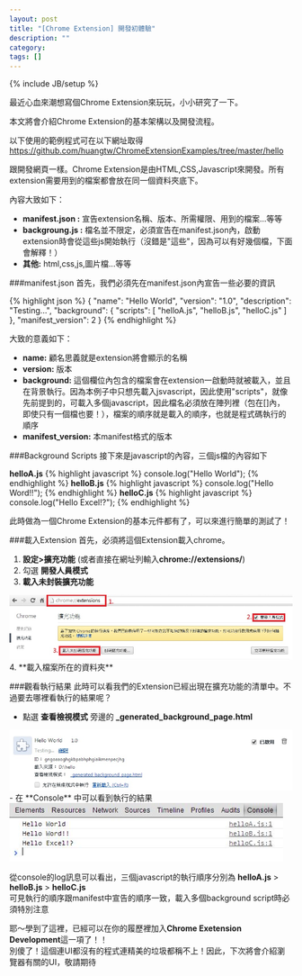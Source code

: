 ```yaml
---
layout: post
title: "[Chrome Extension] 開發初體驗"
description: ""
category: 
tags: []
---
```

{% include JB/setup %}

最近心血來潮想寫個Chrome Extension來玩玩，小小研究了一下。

本文將會介紹Chrome Extension的基本架構以及開發流程。

<!--more-->
以下使用的範例程式可在以下網址取得   
<https://github.com/huangtw/ChromeExtensionExamples/tree/master/hello>

跟開發網頁一樣。Chrome Extension是由HTML,CSS,Javascript來開發。所有extension需要用到的檔案都會放在同一個資料夾底下。

內容大致如下：

- **manifest.json :** 宣告extension名稱、版本、所需權限、用到的檔案...等等
- **backgroung.js :** 檔名並不限定，必須宣告在manifest.json內，啟動extension時會從這些js開始執行（沒錯是"這些"，因為可以有好幾個檔，下面會解釋！）
- **其他:** html,css,js,圖片檔...等等

###manifest.json
首先，我們必須先在manifest.json內宣告一些必要的資訊

{% highlight json %}
{
  "name": "Hello World",
  "version": "1.0",
  "description": "Testing...",
  "background": {
    "scripts": [
    	"helloA.js",
    	"helloB.js",
    	"helloC.js"
    ]
  },
  "manifest_version": 2
}
{% endhighlight %}

大致的意義如下：

- **name:** 顧名思義就是extension將會顯示的名稱
- **version:** 版本
- **background:** 這個欄位內包含的檔案會在extension一啟動時就被載入，並且在背景執行。因為本例子中只想先載入jsvascript，因此使用"scripts"，就像先前提到的，可載入多個javascript，因此檔名必須放在陣列裡（包在[]內，即使只有一個檔也要！），檔案的順序就是載入的順序，也就是程式碼執行的順序
- **manifest_version:** 本manifest格式的版本

###Background Scripts
接下來是javascript的內容，三個js檔的內容如下

**helloA.js**
{% highlight javascript %}
console.log("Hello World");
{% endhighlight %}
**helloB.js**
{% highlight javascript %}
console.log("Hello Word!!");
{% endhighlight %}
**helloC.js**
{% highlight javascript %}
console.log("Hello Excel!?");
{% endhighlight %}

此時做為一個Chrome Extension的基本元件都有了，可以來進行簡單的測試了！

###載入Extension
首先，必須將這個Extension載入chrome。

1. **設定>擴充功能** (或者直接在網址列輸入**chrome://extensions/**)  
2. 勾選 **開發人員模式**
3. **載入未封裝擴充功能**  
<img src="/images/chrome_extension_hello/load.jpg"/>
4. **載入檔案所在的資料夾**
   
###觀看執行結果
此時可以看我們的Extension已經出現在擴充功能的清單中。不過要去哪裡看執行的結果呢？

- 點選 **查看檢視模式** 旁邊的 **_generated_background_page.html**
<img src="/images/chrome_extension_hello/generated_background.jpg"/>
- 在 **Console** 中可以看到執行的結果
<img src="/images/chrome_extension_hello/console.jpg"/>

從console的log訊息可以看出，三個javascript的執行順序分別為 **helloA.js** > **helloB.js** > **helloC.js**  
可見執行的順序跟manifest中宣告的順序一致，載入多個background script時必須特別注意

耶～學到了這裡，已經可以在你的履歷裡加入**Chrome Exetension Development**這一項了！！   
別傻了！這個連UI都沒有的程式連精美的垃圾都稱不上！因此，下次將會介紹瀏覽器有關的UI，敬請期待
